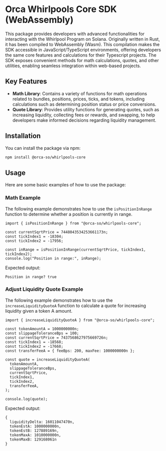 # Orca Whirlpools Core SDK (WebAssembly)
This package provides developers with advanced functionalities for interacting with the Whirlpool Program on Solana. Originally written in Rust, it has been compiled to WebAssembly (Wasm). This compilation makes the SDK accessible in JavaScript/TypeScript environments, offering developers the same core features and calculations for their Typescript projects. The SDK exposes convenient methods for math calculations, quotes, and other utilities, enabling seamless integration within web-based projects.

## Key Features
- **Math Library**: Contains a variety of functions for math operations related to bundles, positions, prices, ticks, and tokens, including calculations such as determining position status or price conversions.
- **Quote Library**: Provides utility functions for generating quotes, such as increasing liquidity, collecting fees or rewards, and swapping, to help developers make informed decisions regarding liquidity management.

## Installation
You can install the package via npm:
```bash
npm install @orca-so/whirlpools-core
```

## Usage
Here are some basic examples of how to use the package:

### Math Example
The following example demonstrates how to use the `isPositionInRange` function to determine whether a position is currently in range.

```tsx
import { isPositionInRange } from "@orca-so/whirlpools-core";

const currentSqrtPrice = 7448043534253661173n;
const tickIndex1 = -18304;
const tickIndex2 = -17956;

const inRange = isPositionInRange(currentSqrtPrice, tickIndex1, tickIndex2);
console.log("Position in range:", inRange);
```

Expected output:
```
Position in range? true
```

### Adjust Liquidity Quote Example
The following example demonstrates how to use the `increaseLiquidityQuoteA` function to calculate a quote for increasing liquidity given a token A amount.

```tsx
import { increaseLiquidityQuoteA } from "@orca-so/whirlpools-core";

const tokenAmountA = 1000000000n;
const slippageToleranceBps = 100;
const currentSqrtPrice = 7437568627975669726n;
const tickIndex1 = -18568;
const tickIndex2 = -17668;
const transferFeeA = { feeBps: 200, maxFee: 1000000000n };

const quote = increaseLiquidityQuoteA(
  tokenAmountA,
  slippageToleranceBps,
  currentSqrtPrice,
  tickIndex1,
  tickIndex2,
  transferFeeA,
);

console.log(quote);
```

Expected output:
```
{
  liquidityDelta: 16011047470n,
  tokenEstA: 1000000000n,
  tokenEstB: 127889169n,
  tokenMaxA: 1010000000n,
  tokenMaxB: 129168061n
}
```
